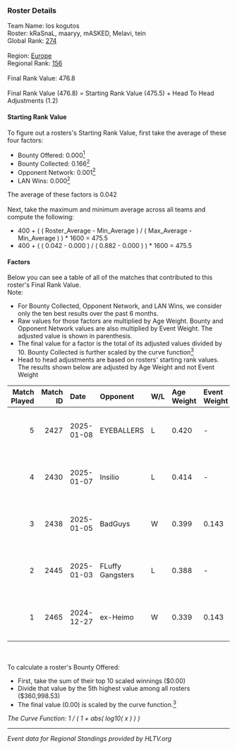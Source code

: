 ### Roster Details<br />
Team Name: los kogutos<br />
Roster: kRaSnaL, maaryy, mASKED, Melavi, tein<br />
Global Rank: [274](../../standings_global_2025_05_05.md)<br />
<br />
Region: [Europe]( ../../standings_europe_2025_05_05.md)<br />
Regional Rank: [156]( ../../standings_europe_2025_05_05.md)<br />
<br />
Final Rank Value:  476.8<br />
<br />
Final Rank Value (476.8) = Starting Rank Value (475.5) + Head To Head Adjustments (1.2)<br />

#### Starting Rank Value<br />
To figure out a rosters's Starting Rank Value, first take the average of these four factors:<br />
- Bounty Offered: 0.000[<sup>1</sup>](#table2)
- Bounty Collected: 0.166[<sup>2</sup>](#table1)
- Opponent Network: 0.001[<sup>2</sup>](#table1)
- LAN Wins: 0.000[<sup>2</sup>](#table1)

The average of these factors is 0.042<br />
<br />
Next, take the maximum and minimum average across all teams and compute the following:<br />
- 400 + ( ( Roster_Average - Min_Average ) / ( Max_Average - Min_Average ) ) * 1600 = 475.5
- 400 + ( ( 0.042 - 0.000 ) / ( 0.882 - 0.000 ) ) * 1600 = 475.5


#### Factors<br />
Below you can see a table of all of the matches that contributed to this roster's Final Rank Value.<br />
Note:<br />

- For Bounty Collected, Opponent Network, and LAN Wins, we consider only the ten best results over the past 6 months.
- Raw values for those factors are multiplied by Age Weight. Bounty and Opponent Network values are also multiplied by Event Weight. The adjusted value is shown in parenthesis.
- The final value for a factor is the total of its adjusted values divided by 10. Bounty Collected is further scaled by the curve function[<sup>3</sup>](#curveFunction)
- Head to head adjustments are based on rosters' starting rank values. The results shown below are adjusted by Age Weight and not Event Weight
<span id="table1"></span><br />


| Match Played | Match ID | Date       | Opponent         | W/L | Age Weight | Event Weight | Bounty Collected | Opponent Network | LAN Wins  | H2H Adj. | Roster                                |
| -: | -: | :- | :- | :- | :- | :- | :- | :- | :- | -: | :- |
|            5 |     2427 | 2025-01-08 | EYEBALLERS       | L   | 0.420      | -            | -                | -                | -         |    -2.95 | kRaSnaL, maaryy, mASKED, Melavi, tein |
|            4 |     2430 | 2025-01-07 | Insilio          | L   | 0.414      | -            | -                | -                | -         |    -5.63 | kRaSnaL, maaryy, mASKED, Melavi, tein |
|            3 |     2438 | 2025-01-05 | BadGuys          | W   | 0.399      | 0.143        | 0.000 (0.000)    | 0.060 (0.003)    | 0 (0.000) |     6.53 | kRaSnaL, maaryy, mASKED, Melavi, tein |
|            2 |     2445 | 2025-01-03 | FLuffy Gangsters | L   | 0.388      | -            | -                | -                | -         |    -4.23 | maaryy, mASKED, Melavi, tein, tomiko  |
|            1 |     2465 | 2024-12-27 | ex-Heimo         | W   | 0.339      | 0.143        | 0.002 (0.000)    | 0.096 (0.005)    | 0 (0.000) |     7.54 | kRaSnaL, maaryy, mASKED, mhL, tomiko  |

<br />
<span id="table2"></span><br />
To calculate a roster's Bounty Offered:<br />

- First, take the sum of their top 10 scaled winnings ($0.00)
- Divide that value by the 5th highest value among all rosters ($360,998.53)
- The final value (0.00) is scaled by the curve function.[<sup>3</sup>](#curveFunction)

<span id="curveFunction"></span>_The Curve Function: 1 / ( 1 + abs( log10( x ) ) )_<br />

---
_Event data for Regional Standings provided by HLTV.org_<br />
